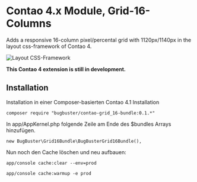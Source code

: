 # Contao 4.x Module, Grid-16-Columns

Adds a responsive 16-column pixel/percental grid with 1120px/1140px
in the layout css-framework of Contao 4.

![Layout CSS-Framework](https://raw.github.com/BugBuster1701/contao-grid_16-bundle/develop/src/Resources/contao/wiki/layout-css-framework.jpg)

**This Contao 4 extension is still in development.**


## Installation

Installation in einer Composer-basierten Contao 4.1 Installation

`composer require "bugbuster/contao-grid_16-bundle:0.1.*"`

In app/AppKernel.php folgende Zeile am Ende des $bundles Arrays hinzufügen.

`new BugBuster\Grid16Bundle\BugBusterGrid16Bundle(),`

Nun noch den Cache löschen und neu aufbauen:

`app/console cache:clear --env=prod`

`app/console cache:warmup -e prod`

